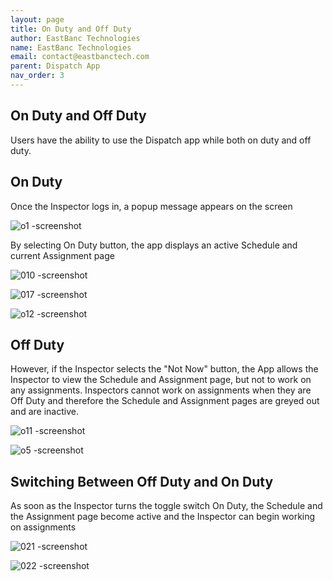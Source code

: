 ```yaml
---
layout: page
title: On Duty and Off Duty
author: EastBanc Technologies
name: EastBanc Technologies
email: contact@eastbanctech.com
parent: Dispatch App
nav_order: 3
---
```


<section id="on-duty-and-off-duty" markdown="1">


# On Duty and Off Duty
Users have the ability to use the Dispatch app while both on duty and off duty.

<section id="on-duty" markdown="1">

## On Duty
Once the Inspector logs in, a popup message appears on the screen

![o1 -screenshot](../images/dispatch-app/da-on-off-duty/on-duty1.png)

By selecting On Duty button, the app displays an active Schedule and current Assignment page

![010 -screenshot](../images/dispatch-app/da-on-off-duty/on-duty2.png)

![017 -screenshot](../images/dispatch-app/da-on-off-duty/on-duty3.png)

![o12 -screenshot](../images/dispatch-app/da-on-off-duty/on-duty4.png)
</section>

<section id="off-duty" markdown="1">

## Off Duty

However, if the Inspector selects the "Not Now" button, the App allows the Inspector to view the Schedule and Assignment page, but not to work on any assignments. Inspectors cannot work on assignments when they are Off Duty and therefore the Schedule and Assignment pages are greyed out and are inactive.
   
![o11 -screenshot](../images/dispatch-app/da-on-off-duty/off-duty1.png)

![o5 -screenshot](../images/dispatch-app/da-on-off-duty/off-duty2.png)
</section>

<section id="switching-between-off-duty-and-on-duty" markdown="1">

## Switching Between Off Duty and On Duty
As soon as the Inspector turns the toggle switch On Duty, the Schedule and the Assignment page become active and the Inspector can begin working on assignments

![021 -screenshot](../images/dispatch-app/da-on-off-duty/switching-between-off-duty-and-on-duty1.png)

![022 -screenshot](../images/dispatch-app/da-on-off-duty/switching-between-off-duty-and-on-duty2.png)
</section>
</section>




